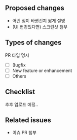 ## Proposed changes

- 어떤 점이 바뀐건지 짧게 설명 
- (UI 변경있다면) 스크린샷 첨부

## Types of changes

PR 타입 명시

- [ ] Bugfix
- [ ] New feature or enhancement
- [ ] Others

## Checklist

추후 업로드 예정..

## Related issues

- 이슈 PR 첨부

